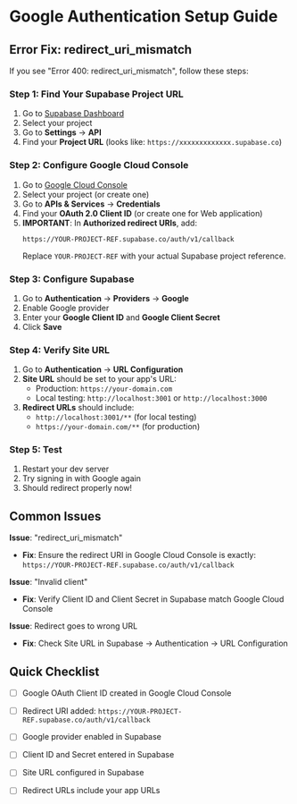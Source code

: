 # Google Authentication Setup Guide

## Error Fix: redirect_uri_mismatch

If you see "Error 400: redirect_uri_mismatch", follow these steps:

### Step 1: Find Your Supabase Project URL

1. Go to [Supabase Dashboard](https://app.supabase.com)
2. Select your project
3. Go to **Settings** → **API**
4. Find your **Project URL** (looks like: `https://xxxxxxxxxxxxx.supabase.co`)

### Step 2: Configure Google Cloud Console

1. Go to [Google Cloud Console](https://console.cloud.google.com)
2. Select your project (or create one)
3. Go to **APIs & Services** → **Credentials**
4. Find your **OAuth 2.0 Client ID** (or create one for Web application)
5. **IMPORTANT**: In **Authorized redirect URIs**, add:
   ```
   https://YOUR-PROJECT-REF.supabase.co/auth/v1/callback
   ```
   Replace `YOUR-PROJECT-REF` with your actual Supabase project reference.

### Step 3: Configure Supabase

1. Go to **Authentication** → **Providers** → **Google**
2. Enable Google provider
3. Enter your **Google Client ID** and **Google Client Secret**
4. Click **Save**

### Step 4: Verify Site URL

1. Go to **Authentication** → **URL Configuration**
2. **Site URL** should be set to your app's URL:
   - Production: `https://your-domain.com`
   - Local testing: `http://localhost:3001` or `http://localhost:3000`
3. **Redirect URLs** should include:
   - `http://localhost:3001/**` (for local testing)
   - `https://your-domain.com/**` (for production)

### Step 5: Test

1. Restart your dev server
2. Try signing in with Google again
3. Should redirect properly now!

## Common Issues

**Issue**: "redirect_uri_mismatch"
- **Fix**: Ensure the redirect URI in Google Cloud Console is exactly: `https://YOUR-PROJECT-REF.supabase.co/auth/v1/callback`

**Issue**: "Invalid client"
- **Fix**: Verify Client ID and Client Secret in Supabase match Google Cloud Console

**Issue**: Redirect goes to wrong URL
- **Fix**: Check Site URL in Supabase → Authentication → URL Configuration

## Quick Checklist

- [ ] Google OAuth Client ID created in Google Cloud Console
- [ ] Redirect URI added: `https://YOUR-PROJECT-REF.supabase.co/auth/v1/callback`
- [ ] Google provider enabled in Supabase
- [ ] Client ID and Secret entered in Supabase
- [ ] Site URL configured in Supabase
- [ ] Redirect URLs include your app URLs

